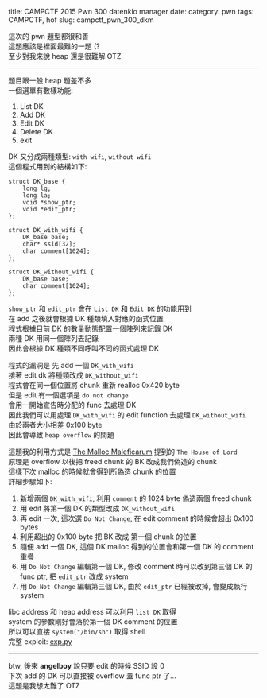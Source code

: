 title: CAMPCTF 2015 Pwn 300 datenklo manager
date:
category: pwn
tags: CAMPCTF, hof
slug: campctf_pwn_300_dkm

這次的 pwn 題型都很和善  
這題應該是裡面最難的一題 (?  
至少對我來說 heap 還是很難解 OTZ  
* * *
題目跟一般 heap 題差不多  
一個選單有數樣功能:

1. List DK
2. Add DK
3. Edit DK
4. Delete DK
5. exit

DK 又分成兩種類型: `with wifi`, `without wifi`  
這個程式用到的結構如下:

```
struct DK_base {
    long lg;
    long la;
    void *show_ptr;
    void *edit_ptr;
};

struct DK_with_wifi {
    DK_base base;
    char* ssid[32];
    char comment[1024];
};

struct DK_without_wifi {
    DK_base base;
    char comment[1024];
};
```

`show_ptr` 和 `edit_ptr` 會在 `List DK` 和 `Edit DK` 的功能用到  
在 add 之後就會根據 DK 種類填入對應的函式位置  
程式根據目前 DK 的數量動態配置一個陣列來記錄 DK  
兩種 DK 用同一個陣列去記錄  
因此會根據 DK 種類不同呼叫不同的函式處理 DK  

程式的漏洞是
先 add 一個 `DK_with_wifi`  
接著 edit dk 將種類改成 `DK_without_wifi`  
程式會在同一個位置將 chunk 重新 realloc 0x420 byte  
但是 edit 有一個選項是 `do not change`  
會用一開始宣告時分配的 func 去處理 DK  
因此我們可以用處理 `DK_with_wifi` 的 edit function 去處理 `DK_without_wifi`  
由於兩者大小相差 0x100 byte  
因此會導致 `heap overflow` 的問題  

這題我的利用方式是 [The Malloc Maleficarum](https://dl.packetstormsecurity.net/papers/attack/MallocMaleficarum.txt) 提到的 `The House of Lord`  
原理是 overflow 以後把 freed chunk 的 BK 改成我們偽造的 chunk  
這樣下次 malloc 的時候就會得到所偽造 chunk 的位置  
詳細步驟如下:

1. 新增兩個 `DK_with_wifi`, 利用 `comment` 的 1024 byte 偽造兩個 freed chunk  
2. 用 edit 將第一個 DK 的類型改成 `DK_without_wifi`  
3. 再 edit 一次, 這次選 `Do Not Change`, 在 edit comment 的時候會超出 0x100 bytes  
4. 利用超出的 0x100 byte 把 BK 改成 第一個 chunk 的位置
5. 隨便 add 一個 DK, 這個 DK malloc 得到的位置會和第一個 DK 的 comment 重疊
6. 用 `Do Not Change` 編輯第一個 DK, 修改 comment 時可以改到第三個 DK 的 func ptr, 把 `edit_ptr` 改成 system  
7. 用 `Do Not Change` 編輯第三個 DK, 由於 `edit_ptr` 已經被改掉, 會變成執行 system  

libc address 和 heap address 可以利用 `list DK` 取得  
system 的參數剛好會落於第一個 DK comment 的位置  
所以可以直接 `system("/bin/sh")` 取得 shell  
完整 exploit: [exp.py]({filename}/exp/dkm.py)

* * *
btw, 後來 **angelboy** 說只要 edit 的時候 SSID 設 0  
下次 add 的 DK 可以直接被 overflow 蓋 func ptr 了...  
這題是我想太難了 OTZ  
